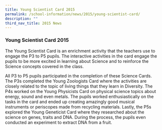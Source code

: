 ```yaml
---
title: Young Scientist Card 2015
permalink: /school-information/news/2015/young-scientist-card/
description: ""
third_nav_title: 2015 News
---
```

### **Young Scientist Card 2015**
The Young Scientist Card is an enrichment activity that the teachers use to engage the P3 to P5 pupils. The interactive activities in the card engage the pupils to be more excited in learning about Science and to reinforce the Science concepts covered in the class.

All P3 to P5 pupils participated in the completion of these Science Cards. The P3s completed the Young Zoologists Card where the activities are closely related to the topic of living things that they learn in Diversity. The P4s worked on the Young Physicists Card on physical science topics about energy, sound and even metals. The pupils worked enthusiastically on the tasks in the card and ended up creating amazingly good musical instruments or periscopes made from recycling materials. Lastly, the P5s explored the Young Geneticist Card where they researched about the science on genes, traits and DNA. During the process, the pupils even conducted an experiment to extract DNA from a fruit.